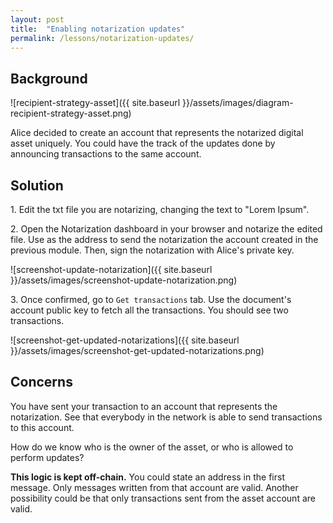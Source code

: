 ```yaml
---
layout: post
title:  "Enabling notarization updates"
permalink: /lessons/notarization-updates/
---
```


## Background

![recipient-strategy-asset]({{ site.baseurl }}/assets/images/diagram-recipient-strategy-asset.png)

Alice decided to create an account that represents the notarized digital asset uniquely. You could have the track of the updates done by announcing  transactions to the same account. 

## Solution

1\. Edit the txt file you are notarizing, changing the text to "Lorem Ipsum".


2\. Open the Notarization dashboard in your browser and notarize the edited file. Use as the address to send the notarization the account created in the previous module. Then, sign the notarization with Alice's private key.

![screenshot-update-notarization]({{ site.baseurl }}/assets/images/screenshot-update-notarization.png)

3\. Once confirmed, go to ``Get transactions`` tab. Use the document's account public key to fetch all the transactions. You should see two transactions.

![screenshot-get-updated-notarizations]({{ site.baseurl }}/assets/images/screenshot-get-updated-notarizations.png)

## Concerns

You have sent your transaction to an account that represents the notarization. See that everybody in the network is able to send transactions to this account. 

How do we know who is the owner of the asset, or who is allowed to perform updates?

**This logic is kept off-chain.** You could state an address in the first message. Only messages written from that account are valid. Another possibility could be that only transactions sent from the asset account are valid.